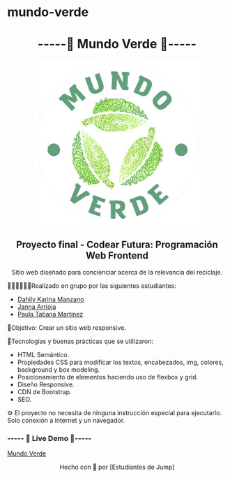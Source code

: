 # mundo-verde

<h1 align="center"> -----🍃 Mundo Verde 🍃----- </h1>
<p align="center"><img src="img/logo.png" align="center"/></p>

<h2 align="center">Proyecto final - Codear Futura: Programación Web Frontend</h2>
<p align="center">Sitio web diseñado para concienciar acerca de la relevancia del reciclaje.</p>

👩🏻‍💻👩🏻‍💻Realizado en grupo por las siguientes estudiantes:

- [Dahily Karina Manzano](https://github.com/dahilykm)
- [Janna Arrioja](https://github.com/jannaca)
- [Paula Tatiana Martínez](https://github.com/PaulaMartinezING)

📌Objetivo:
Crear un sitio web responsive.

🎨Tecnologías y buenas prácticas que se utilizaron:

- HTML Semántico.
- Propiedades CSS para modificar los textos, encabezados, img, colores, background y box modeling.
- Posicionamiento de elementos haciendo uso de flexbox y grid.
- Diseño Responsive.
- CDN de Bootstrap.
- SEO.

⚙ El proyecto no necesita de ninguna instrucción especial para ejecutarlo.
Solo conexión a internet y un navegador.

<h3> ----- 🌱 Live Demo 🌱----- </h3>

[Mundo Verde](https://jannaca.github.io/mundo-verde/)

<p align="center">Hecho con 💜 por [Estudiantes de Jump] </p>
